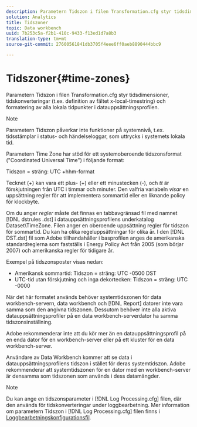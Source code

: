 ```yaml
---
description: Parametern Tidszon i filen Transformation.cfg styr tidsdimensioner, tidskonverteringar (t.ex. definition av fältet x-local-timestring) och formatering av alla lokala tidpunkter i datauppsättningsprofilen.
solution: Analytics
title: Tidszoner
topic: Data workbench
uuid: 7b253c5a-f2b1-410c-9433-f13ed1d7a8b3
translation-type: tm+mt
source-git-commit: 27600561841db3705f4eee6ff0aeb8890444bbc9

---
```



# Tidszoner{#time-zones}

Parametern Tidszon i filen Transformation.cfg styr tidsdimensioner, tidskonverteringar (t.ex. definition av fältet x-local-timestring) och formatering av alla lokala tidpunkter i datauppsättningsprofilen.

>[!NOTE]
>
>Parametern Tidszon påverkar inte funktioner på systemnivå, t.ex. tidsstämplar i status- och händelseloggar, som uttrycks i systemets lokala tid.

Parametern Time Zone har stöd för ett systemoberoende tidszonsformat (&quot;Coordinated Universal Time&quot;) i följande format:

Tidszon = sträng: UTC +hhm-format

Tecknet (+) kan vara ett plus- (+) eller ett minustecken (-), och *tt* är förskjutningen från UTC i timmar och minuter. Den valfria variabeln *visar* en uppsättning regler för att implementera sommartid eller en liknande policy för klockbyte.

Om du anger *regler* måste det finnas en tabbavgränsad fil med namnet [!DNL dstrules .dst] i datauppsättningsprofilens underkatalog Dataset\TimeZone. Filen anger en oberoende uppsättning regler för tidszon för sommartid. Du kan ha olika regeluppsättningar för olika år. I den [!DNL DST.dst] fil som Adobe tillhandahåller i basprofilen anges de amerikanska standardreglerna som fastställs i Energy Policy Act från 2005 (som börjar 2007) och amerikanska regler för tidigare år.

Exempel på tidszonsposter visas nedan:

* Amerikansk sommartid: Tidszon = sträng: UTC -0500 DST
* UTC-tid utan förskjutning och inga dekortecken: Tidszon = sträng: UTC -0000

När det här formatet används behöver systemtidszonen för data workbench-servern, data workbench och [!DNL Report] datorer inte vara samma som den angivna tidszonen. Dessutom behöver inte alla aktiva datauppsättningsprofiler på en data workbench-serverdator ha samma tidszonsinställning.

Adobe rekommenderar inte att du kör mer än en datauppsättningsprofil på en enda dator för en workbench-server eller på ett kluster för en data workbench-server.

Användare av Data Workbench kommer att se data i datauppsättningsprofilens tidszon i stället för deras systemtidszon. Adobe rekommenderar att systemtidszonen för en dator med en workbench-server är densamma som tidszonen som används i dess datamängder.

>[!NOTE]
>
>Du kan ange en tidszonsparameter i [!DNL Log Processing.cfg] filen, där den används för tidskonverteringar under loggbearbetning. Mer information om parametern Tidszon i [!DNL Log Processing.cfg] filen finns i [Loggbearbetningskonfigurationsfil](../../../../home/c-dataset-const-proc/c-log-proc-config-file/c-abt-log-proc-config-file.md).

